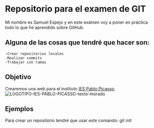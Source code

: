 # Repositorio para el examen de GIT 
Mi nombre es Samuel Espejo y en este exámen voy a poner en práctica todo lo que he aprendido sobre GitHub.
## Alguna de las cosas que tendré que hacer son:
``` 
-Crear repositorios locales
-Realizar commits
-Trabajar con ramas
```

## Objetivo
Crearemos una web para el instituto [IES Pablo Picasso](https://fpiespablopicasso.es/).
![LOGOTIPO-IES-PABLO-PICASSO-texto-morado](https://github.com/user-attachments/assets/7a27e650-ef32-45ec-ba32-0352a7fa30b2)
## Ejemplos
Para crear un repositorio tendré que usar este comando: 
git init
